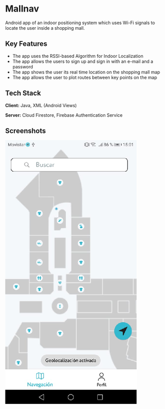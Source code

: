 
# Mallnav

Android app of an indoor positioning system which uses Wi-Fi signals to locate the user inside a shopping mall.


## Key Features

- The app uses the RSSI-based Algorithm for Indoor Localization
- The app allows the users to sign up and sign in with an e-mail and a password
- The app shows the user its real time location on the shopping mall map
- The app allows the user to plot routes between key points on the map

## Tech Stack

**Client:** Java, XML (Android Views)

**Server:** Cloud Firestore, Firebase Authentication Service


## Screenshots

![App Screenshot](https://github.com/milton-code/Mallnav/blob/67e52152daf0b0a7b5e6f7497713c08b4dc988ae/scsht1.png)


